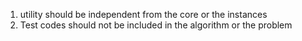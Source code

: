 1. utility should be independent from the core or the instances
2. Test codes should not be included in the algorithm or the problem